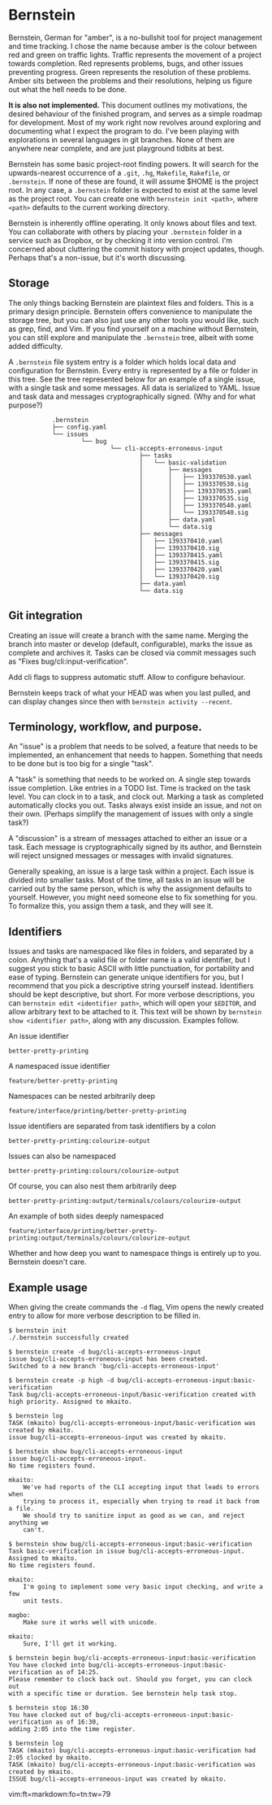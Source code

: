 # Bernstein

Bernstein, German for "amber", is a no-bullshit tool for project management and
time tracking. I chose the name because amber is the colour between red and
green on traffic lights. Traffic represents the movement of a project towards
completion. Red represents problems, bugs, and other issues preventing
progress. Green represents the resolution of these problems. Amber sits between
the problems and their resolutions, helping us figure out what the hell needs
to be done.

**It is also not implemented.** This document outlines my motivations, the
desired behaviour of the finished program, and serves as a simple roadmap for
development. Most of my work right now revolves around exploring and
documenting what I expect the program to do. I've been playing with
explorations in several languages in git branches. None of them are anywhere
near complete, and are just playground tidbits at best.

Bernstein has some basic project-root finding powers. It will search for the
upwards-nearest occurrence of a `.git`, `.hg`, `Makefile`, `Rakefile`, or
`.bernstein`. If none of these are found, it will assume $HOME is the project
root. In any case, a `.bernstein` folder is expected to exist at the same level
as the project root. You can create one with `bernstein init <path>`, where
`<path>` defaults to the current working directory.

Bernstein is inherently offline operating. It only knows about files and text.
You can collaborate with others by placing your `.bernstein` folder in a
service such as Dropbox, or by checking it into version control. I'm concerned
about cluttering the commit history with project updates, though. Perhaps
that's a non-issue, but it's worth discussing.

## Storage

The only things backing Bernstein are plaintext files and folders. This is a
primary design principle. Bernstein offers convenience to manipulate the
storage tree, but you can also just use any other tools you would like, such as
grep, find, and Vim. If you find yourself on a machine without Bernstein, you
can still explore and manipulate the `.bernstein` tree, albeit with some added
difficulty.

A `.bernstein` file system entry is a folder which holds local data and
configuration for Bernstein. Every entry is represented by a file or folder in
this tree. See the tree represented below for an example of a single issue,
with a single task and some messages. All data is serialized to YAML.  Issue
and task data and messages cryptographically signed. (Why and for what
purpose?)

				.bernstein
				├── config.yaml
				└── issues
						└── bug
								└── cli-accepts-erroneous-input
										├── tasks
										│   └── basic-validation
										│       ├── messages
										│       │   ├── 1393370530.yaml
										│       │   ├── 1393370530.sig
										│       │   ├── 1393370535.yaml
										│       │   ├── 1393370535.sig
										│       │   ├── 1393370540.yaml
										│       │   └── 1393370540.sig
										│       ├── data.yaml
										│       └── data.sig
										├── messages
										│   ├── 1393370410.yaml
										│   ├── 1393370410.sig
										│   ├── 1393370415.yaml
										│   ├── 1393370415.sig
										│   ├── 1393370420.yaml
										│   └── 1393370420.sig
										├── data.yaml
										└── data.sig

## Git integration

Creating an issue will create a branch with the same name. Merging the branch
into master or develop (default, configurable), marks the issue as complete and
archives it. Tasks can be closed via commit messages such as "Fixes
bug/cli:input-verification".

Add cli flags to suppress automatic stuff. Allow to configure behaviour.

Bernstein keeps track of what your HEAD was when you last pulled, and can
display changes since then with `bernstein activity --recent`.

## Terminology, workflow, and purpose.

An "issue" is a problem that needs to be solved, a feature that needs to be
implemented, an enhancement that needs to happen. Something that needs to be
done but is too big for a single "task".

A "task" is something that needs to be worked on. A single step towards issue
completion. Like entries in a TODO list. Time is tracked on the task level. You
can clock in to a task, and clock out. Marking a task as completed
automatically clocks you out. Tasks always exist inside an issue, and not on
their own. (Perhaps simplify the management of issues with only a single task?)

A "discussion" is a stream of messages attached to either an issue  or a task.
Each message is cryptographically signed by its author, and Bernstein will
reject unsigned messages or messages with invalid signatures.

Generally speaking, an issue is a large task within a project.  Each issue is
divided into smaller tasks. Most of the time, all tasks in an issue will be
carried out by the same person, which is why the assignment defaults to
yourself. However, you might need someone else to fix something for you. To
formalize this, you assign them a task, and they will see it.

## Identifiers

Issues and tasks are namespaced like files in folders, and separated by a
colon. Anything that's a valid file or folder name is a valid identifier, but I
suggest you stick to basic ASCII with little punctuation, for portability and
ease of typing. Bernstein can generate unique identifiers for you, but I
recommend that you pick a descriptive string yourself instead. Identifiers
should be kept descriptive, but short. For more verbose descriptions, you can
`bernstein edit <identifier path>`, which will open your `$EDITOR`, and allow
arbitrary text to be attached to it. This text will be shown by `bernstein show
<identifier path>`, along with any discussion. Examples follow.

An issue identifier

	better-pretty-printing

A namespaced issue identifier

	feature/better-pretty-printing

Namespaces can be nested arbitrarily deep

	feature/interface/printing/better-pretty-printing

Issue identifiers are separated from task identifiers by a colon

	better-pretty-printing:colourize-output

Issues can also be namespaced

	better-pretty-printing:colours/colourize-output

Of course, you can also nest them arbitrarily deep

	better-pretty-printing:output/terminals/colours/colourize-output

An example of both sides deeply namespaced

	feature/interface/printing/better-pretty-printing:output/terminals/colours/colourize-output

Whether and how deep you want to namespace things is entirely up to you.
Bernstein doesn't care.

## Example usage

When giving the create commands the `-d` flag, Vim opens the newly created
entry to allow for more verbose description to be filled in.

	$ bernstein init
	./.bernstein successfully created

	$ bernstein create -d bug/cli-accepts-erroneous-input
	issue bug/cli-accepts-erroneous-input has been created.
	Switched to a new branch 'bug/cli-accepts-erroneous-input'

	$ bernstein create -p high -d bug/cli-accepts-erroneous-input:basic-verification
	Task bug/cli-accepts-erroneous-input/basic-verification created with high priority. Assigned to mkaito.

	$ bernstein log
	TASK (mkaito) bug/cli-accepts-erroneous-input/basic-verification was created by mkaito.
	issue bug/cli-accepts-erroneous-input was created by mkaito.

	$ bernstein show bug/cli-accepts-erroneous-input
	issue bug/cli-accepts-erroneous-input.
	No time registers found.

	mkaito:
		We've had reports of the CLI accepting input that leads to errors when
		trying to process it, especially when trying to read it back from a file.
		We should try to sanitize input as good as we can, and reject anything we
		can't.

	$ bernstein show bug/cli-accepts-erroneous-input:basic-verification
	Task basic-verification in issue bug/cli-accepts-erroneous-input.
	Assigned to mkaito.
	No time registers found.

	mkaito:
		I'm going to implement some very basic input checking, and write a few
		unit tests.

	magbo:
		Make sure it works well with unicode.

	mkaito:
		Sure, I'll get it working.

	$ bernstein begin bug/cli-accepts-erroneous-input:basic-verification
	You have clocked into bug/cli-accepts-erroneous-input:basic-verification as of 14:25.
	Please remember to clock back out. Should you forget, you can clock out
	with a specific time or duration. See bernstein help task stop.

	$ bernstein stop 16:30
	You have clocked out of bug/cli-accepts-erroneous-input:basic-verification as of 16:30,
	adding 2:05 into the time register.

	$ bernstein log
	TASK (mkaito) bug/cli-accepts-erroneous-input:basic-verification had 2:05 clocked by mkaito.
	TASK (mkaito) bug/cli-accepts-erroneous-input:basic-verification was created by mkaito.
	ISSUE bug/cli-accepts-erroneous-input was created by mkaito.

vim:ft=markdown:fo=tn:tw=79
